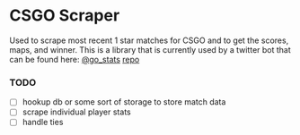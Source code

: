 # CSGO Scraper
Used to scrape most recent 1 star matches for CSGO and to get the scores, maps, and winner. This is a library that is currently used by a twitter bot that can be found here: [@go_stats](https://twitter.com/go_stats) [repo](https://github.com/lpbearden/go_results_bot)


### TODO
- [ ] hookup db or some sort of storage to store match data
- [ ] scrape individual player stats
- [ ] handle ties